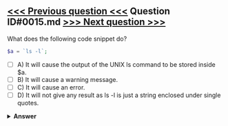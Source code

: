 [<<< Previous question <<<](0014.md)   Question ID#0015.md   [>>> Next question >>>](0016.md)
---

What does the following code snippet do?

```php
$a = `ls -l`;
```

- [ ] A) It will cause the output of the UNIX ls command to be stored inside $a.
- [ ] B) It will cause a warning message.
- [ ] C) It will cause an error.
- [ ] D) It will not give any result as ls -l is just a string enclosed under single quotes.

<details><summary><b>Answer</b></summary>
<p>
  Answer: <strong>A</strong>
</p>
</details>
